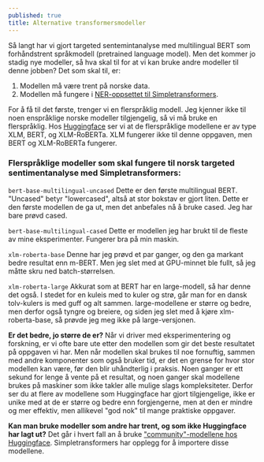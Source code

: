 ```yaml
---
published: true
title: Alternative transformersmodeller
---
```

Så langt har vi gjort targeted sentemintanalyse med multilingual BERT som forhåndstrent språkmodell (pretrained language model). Men det kommer jo stadig nye modeller, så hva skal til for at vi kan bruke andre modeller til denne jobben? Det som skal til, er:

1. Modellen må være trent på norske data.
1. Modellen må fungere i [NER-oppsettet til Simpletransformers](https://simpletransformers.ai/docs/ner-specifics/#supported-model-types).

For å få til det første, trenger vi en flerspråklig modell. Jeg kjenner ikke til noen enspråklige norske modeller tilgjengelig, så vi må bruke en flerspråklig.  Hos [Huggingface](https://huggingface.co/transformers/multilingual.html) ser vi at de flerspråklige modellene er av type XLM, BERT, og XLM-RoBERTa. XLM fungerer ikke til denne oppgaven, men BERT og XLM-RoBERTa fungerer.
### Flerspråklige modeller som skal fungere til norsk targeted sentimentanalyse med Simpletransformers:

`bert-base-multilingual-uncased` 
Dette er den første multilingual BERT. "Uncased" betyr "lowercased", altså at stor bokstav er gjort liten. Dette er den første modellen de ga ut, men det anbefales nå å bruke cased. Jeg har bare prøvd cased.

`bert-base-multilingual-cased` 
Dette er modellen jeg har brukt til de fleste av mine eksperimenter. Fungerer bra på min maskin.

`xlm-roberta-base` 
Denne har jeg prøvd et par ganger, og den ga markant bedre resultat enn m-BERT. Men jeg slet med at GPU-minnet ble fullt, så jeg måtte skru ned batch-størrelsen.

`xlm-roberta-large` 
Akkurat som at BERT har en large-modell, så har denne det også. I stedet for en kuleis med to kuler og strø, går man for en dansk tolv-kulers is med guff og alt sammen. large-modellene er større og bedre, men derfor også tyngre og breiere, og siden jeg slet med å kjøre xlm-roberta-base, så prøvde jeg meg ikke på large-versjonen.

**Er det bedre, jo større de er?** Når vi driver med eksperimentering og forskning, er vi ofte bare ute etter den modellen som gir det beste resultatet på oppgaven vi har. Men når modellen skal brukes til noe fornuftig, sammen med andre komponenter som også bruker tid, er det en grense for hvor stor modellen kan være, før den blir uhåndterlig i praksis. Noen ganger er ett sekund for lenge å vente på et resultat, og noen ganger skal modellene brukes på maskiner som ikke takler alle mulige slags kompleksiteter. Derfor ser du at flere av modellene som Huggingface har gjort tilgjengelige, ikke er unike med at de er større og bedre enn forgjengerne, men at den er mindre og mer effektiv, men allikevel "god nok" til mange praktiske oppgaver.

**Kan man bruke modeller som andre har trent, og som ikke Huggingface har lagt ut?** Det går i hvert fall an å bruke ["community"-modellene hos Huggingface](https://huggingface.co/transformers/model_sharing.html?highlight=community%20models). Simpletransformers har opplegg for å importere disse modellene.
